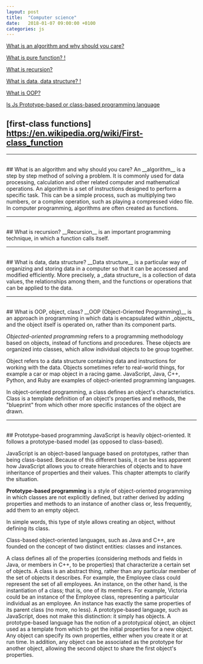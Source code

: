 ```yaml
---
layout: post
title:  "Computer science"
date:   2018-01-07 09:00:00 +0100
categories: js
---
```


[What is an algorithm and why should you care?](#what-is-an-algorithm-and-why-should-you-care)

[What is pure function? !](#)

[What is recursion?](#what-is-recursion)

[What is data, data structure? !](#what-is-data-data-structure)

[What is OOP?](#what-is-oop)

[Is Js Prototype-based or class-based programming language](#prototype-based-programming)

[first-class functions] https://en.wikipedia.org/wiki/First-class_function
------
------
<br>
## What is an algorithm and why should you care?
An __algorithm__ is a step by step method of solving a problem.
It is commonly used for data processing, calculation and other related computer and mathematical operations.
An algorithm is a set of instructions designed to perform a specific task.
This can be a simple process, such as multiplying two numbers, or a complex operation, such as playing a compressed video file.
In computer programming, algorithms are often created as functions.


---
<br>
## What is recursion?
__Recursion__ is an important programming technique, in which a function calls itself.


---
<br>
## What is data, data structure?
__Data structure__
is a particular way of organizing and storing data in a computer so that it can be accessed and modified efficiently.
More precisely, a _data structure_ is a collection of data values, the relationships among them, and the functions or operations that can be applied to the data.


---
<br>
## What is OOP, object, class?
__OOP (Object-Oriented Programming)__ is an approach in programming in which data is encapsulated within _objects_ and the object itself is operated on, rather than its component parts.

_Objected-oriented programming_ refers to a programming methodology based on objects, instead of functions and procedures.
These objects are organized into classes, which allow individual objects to be group together.

Object refers to a data structure containing data and instructions for working with the data. Objects sometimes refer to real-world things, for example a car or map object in a racing game. JavaScript, Java, C++, Python, and Ruby are examples of object-oriented programming languages.

In object-oriented programming, a class defines an object's characteristics. Class is a template definition of an object's properties and methods, the "blueprint" from which other more specific instances of the object are drawn.

---
<br>
## Prototype-based programming
JavaScript is heavily object-oriented. It follows a prototype-based model (as opposed to class-based).

JavaScript is an object-based language based on prototypes, rather than being class-based. Because of this different basis, it can be less apparent how JavaScript allows you to create hierarchies of objects and to have inheritance of properties and their values. This chapter attempts to clarify the situation.

__Prototype-based programming__ is a style of object-oriented programming in which classes are not explicitly defined,
but rather derived by adding properties and methods to an instance of another class or, less frequently, add them to an empty object.

In simple words, this type of style allows creating an object, without defining its class.



Class-based object-oriented languages, such as Java and C++, are founded on the concept of two distinct entities: classes and instances.

A class defines all of the properties (considering methods and fields in Java, or members in C++, to be properties) that characterize a certain set of objects. A class is an abstract thing, rather than any particular member of the set of objects it describes. For example, the Employee class could represent the set of all employees.
An instance, on the other hand, is the instantiation of a class; that is, one of its members. For example, Victoria could be an instance of the Employee class, representing a particular individual as an employee. An instance has exactly the same properties of its parent class (no more, no less).
A prototype-based language, such as JavaScript, does not make this distinction: it simply has objects. A prototype-based language has the notion of a prototypical object, an object used as a template from which to get the initial properties for a new object. Any object can specify its own properties, either when you create it or at run time. In addition, any object can be associated as the prototype for another object, allowing the second object to share the first object's properties.

